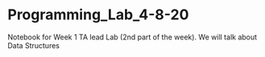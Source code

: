 # Programming_Lab_4-8-20
Notebook for Week 1 TA lead Lab (2nd part of the week). We will talk about Data Structures
